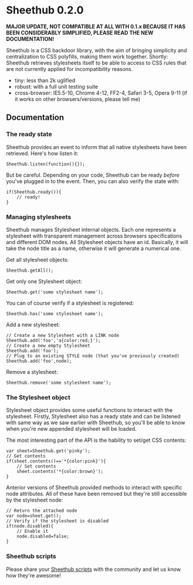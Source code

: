 Sheethub 0.2.0
==============

__MAJOR UPDATE, NOT COMPATIBLE AT ALL WITH 0.1.x BECAUSE IT HAS BEEN CONSIDERABLY SIMPLIFIED, PLEASE READ THE NEW DOCUMENTATION!__

Sheethub is a CSS backdoor library, with the aim of bringing simplicity and centralization to CSS polyfills, making them work together. Shortly: Sheethub retrieves stylesheets itself to be able to access to CSS rules that are not currently applied for incompatibility reasons.

- tiny: less than 2k uglified
- robust: with a full unit testing suite
- cross-browser: IE5.5-10, Chrome 4-12, FF2-4, Safari 3-5, Opera 9-11 (if it works on other browsers/versions, please tell me)

Documentation
-------------

### The ready state

Sheethub provides an event to inform that all native stylesheets have been retrieved. Here's how listen it:

    Sheethub.listen(function(){});

But be careful. Depending on your code, Sheethub can be ready _before_ you've plugged in to the event. Then, you can also verify the state with:

    if(Sheethub.ready()){
        // ready!
    }

### Managing stylesheets

Sheethub manages Stylesheet internal objects. Each one represents a stylesheet with transparent management across browsers specifications and different DOM nodes. All Stylesheet objects have an id. Basically, it will take the node title as a name, otherwise it will generate a numerical one.

Get all stylesheet objects:

    Sheethub.getAll();

Get only one Stylesheet object:

    Sheethub.get('some stylesheet name');

You can of course verify if a stylesheet is registered:

    Sheethub.has('some stylesheet name');

Add a new stylesheet:

    // Create a new Stylesheet with a LINK node
    Sheethub.add('foo','a{color:red;}');
    // Create a new empty Stylesheet
    Sheethub.add('foo');
    // Plug to an existing STYLE node (that you've previously created)
    Sheethub.add('foo',node);
    
Remove a stylesheet:

    Sheethub.remove('some stylesheet name');

### The Stylesheet object

Stylesheet object provides some useful functions to interact with the stylesheet. Firstly, Stylesheet also has a ready state and can be listened with same way as we saw earlier with Sheethub, so you'll be able to know when you're new appended stylesheet will be loaded.

The most interesting part of the API is the hability to set/get CSS contents:

    var sheet=Sheethub.get('pinky');
    // Get contents
    if(sheet.contents()=='*{color:pink}'){
        // Set contents
        sheet.contents('*{color:brown}');
    }

Anterior versions of Sheethub provided methods to interact with specific node attributes. All of these have been removed but they're still accessible by the stylesheet node:

    // Return the attached node
    var node=sheet.get();
    // Verify if the stylesheet is disabled
    if(node.disabled){
        // Enable it
        node.disabled=false;
    }

### Sheethub scripts

Please share your [Sheethub scripts](https://github.com/pyrsmk/Sheethub/wiki/Awesome-scripts) with the community and let us know how they're awesome!